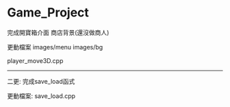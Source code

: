 # Game_Project
完成開寶箱介面
商店背景(還沒做商人)

更動檔案
images/menu
images/bg

player_move3D.cpp

------------------
 二更:
 完成save_load函式
 
 更動檔案:
 save_load.cpp
